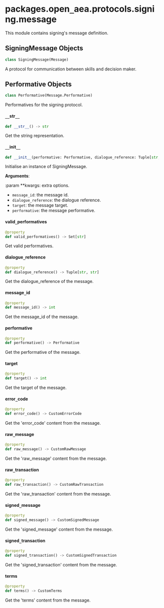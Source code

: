 <a id="packages.open_aea.protocols.signing.message"></a>

# packages.open`_`aea.protocols.signing.message

This module contains signing's message definition.

<a id="packages.open_aea.protocols.signing.message.SigningMessage"></a>

## SigningMessage Objects

```python
class SigningMessage(Message)
```

A protocol for communication between skills and decision maker.

<a id="packages.open_aea.protocols.signing.message.SigningMessage.Performative"></a>

## Performative Objects

```python
class Performative(Message.Performative)
```

Performatives for the signing protocol.

<a id="packages.open_aea.protocols.signing.message.SigningMessage.Performative.__str__"></a>

#### `__`str`__`

```python
def __str__() -> str
```

Get the string representation.

<a id="packages.open_aea.protocols.signing.message.SigningMessage.__init__"></a>

#### `__`init`__`

```python
def __init__(performative: Performative, dialogue_reference: Tuple[str, str] = ("", ""), message_id: int = 1, target: int = 0, **kwargs: Any, ,)
```

Initialise an instance of SigningMessage.

**Arguments**:

:param **kwargs: extra options.
- `message_id`: the message id.
- `dialogue_reference`: the dialogue reference.
- `target`: the message target.
- `performative`: the message performative.

<a id="packages.open_aea.protocols.signing.message.SigningMessage.valid_performatives"></a>

#### valid`_`performatives

```python
@property
def valid_performatives() -> Set[str]
```

Get valid performatives.

<a id="packages.open_aea.protocols.signing.message.SigningMessage.dialogue_reference"></a>

#### dialogue`_`reference

```python
@property
def dialogue_reference() -> Tuple[str, str]
```

Get the dialogue_reference of the message.

<a id="packages.open_aea.protocols.signing.message.SigningMessage.message_id"></a>

#### message`_`id

```python
@property
def message_id() -> int
```

Get the message_id of the message.

<a id="packages.open_aea.protocols.signing.message.SigningMessage.performative"></a>

#### performative

```python
@property
def performative() -> Performative
```

Get the performative of the message.

<a id="packages.open_aea.protocols.signing.message.SigningMessage.target"></a>

#### target

```python
@property
def target() -> int
```

Get the target of the message.

<a id="packages.open_aea.protocols.signing.message.SigningMessage.error_code"></a>

#### error`_`code

```python
@property
def error_code() -> CustomErrorCode
```

Get the 'error_code' content from the message.

<a id="packages.open_aea.protocols.signing.message.SigningMessage.raw_message"></a>

#### raw`_`message

```python
@property
def raw_message() -> CustomRawMessage
```

Get the 'raw_message' content from the message.

<a id="packages.open_aea.protocols.signing.message.SigningMessage.raw_transaction"></a>

#### raw`_`transaction

```python
@property
def raw_transaction() -> CustomRawTransaction
```

Get the 'raw_transaction' content from the message.

<a id="packages.open_aea.protocols.signing.message.SigningMessage.signed_message"></a>

#### signed`_`message

```python
@property
def signed_message() -> CustomSignedMessage
```

Get the 'signed_message' content from the message.

<a id="packages.open_aea.protocols.signing.message.SigningMessage.signed_transaction"></a>

#### signed`_`transaction

```python
@property
def signed_transaction() -> CustomSignedTransaction
```

Get the 'signed_transaction' content from the message.

<a id="packages.open_aea.protocols.signing.message.SigningMessage.terms"></a>

#### terms

```python
@property
def terms() -> CustomTerms
```

Get the 'terms' content from the message.

